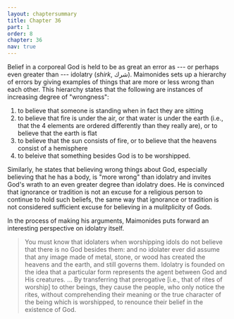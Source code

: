 ```yaml
---
layout: chaptersummary
title: Chapter 36
part: 1
order: 8
chapter: 36
nav: true
---
```


Belief in a corporeal God is held to be as great an error as --- or perhaps even greater than --- idolatry (_shirk_, شرك). Maimonides sets up a hierarchy of errors by giving examples of things that are more or less wrong than each other. This hierarchy states that the following are instances of increasing degree of "wrongness":
1. to believe that someone is standing when in fact they are sitting
2. to believe that fire is under the air, or that water is under the earth (i.e., that the 4 elements are ordered differently than they really are), or to believe that the earth is flat
3. to believe that the sun consists of fire, or to believe that the heavens consist of a hemisphere
4. to beleive that something besides God is to be worshipped.

Similarly, he states that believing wrong things about God, especially believing that he has a body, is "more wrong" than idolatry and invites God's wrath to an even greater degree than idolatry does. He is convinced that ignorance or tradition is not an excuse for a religious person to continue to hold such beliefs, the same way that ignorance or tradition is not considered sufficient excuse for believing in a mulitplicity of Gods.

In the process of making his arguments, Maimonides puts forward an interesting perspective on idolatry itself. 
>You must know that idolaters when worshipping idols do not believe that there is no God besides them: and no idolater ever did assume that any image made of metal, stone, or wood has created the heavens and the earth, and still governs them. Idolatry is founded on the idea that a particular form represents the agent between God and His creatures. ... By transferring that prerogative [i.e., that of rites of worship] to other beings, they cause the people, who only notice the rites, without comprehending their meaning or the true character of the being which is worshipped, to renounce their belief in the existence of God.
